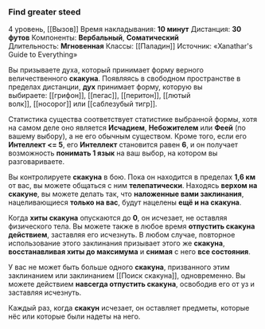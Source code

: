 ### Find greater steed
4 уровень, [[Вызов]]
Время накладывания: **10 минут**
Дистанция: **30 футов**
Компоненты: **Вербальный**, **Соматический**
Длительность: **Мгновенная**
Классы: [[Паладин]]
Источник: «Xanathar's Guide to Everything»

Вы призываете духа, который принимает форму верного величественного **скакуна**. Появляясь в свободном пространстве в пределах дистанции, **дух** принимает форму, которую вы выбираете: [[грифон]], [[пегас]], [[перитон]], [[лютый волк]], [[носорог]] или [[саблезубый тигр]].

Статистика существа соответствует статистике выбранной формы, хотя на самом деле оно является **Исчадием**, **Небожителем** или **Феей** (по вашему выбору), а не его обычным существом. Кроме того, если его **Интеллект <= 5**, его **Интеллект** становится равен **6**, и он получает возможность **понимать 1 язык** на ваш выбор, на котором вы разговариваете.

Вы контролируете **скакуна** в бою. Пока он находится в пределах **1,6 км** от вас, вы можете общаться с ним **телепатически**. Находясь **верхом на скакуне**, вы можете делать так, что **наложенные вами заклинания**, нацеливающиеся **только на вас**, будут нацелены **ещё и на скакуна**.

Когда **хиты скакуна** опускаются до **0**, он исчезает, не оставляя физического тела. Вы можете также в любое время **отпустить скакуна действием**, заставляя его исчезнуть. В любом случае, повторное использование этого заклинания призывает этого же **скакуна**, **восстанавливая хиты до максимума** и **снимая** с него **все состояния**.

У вас не может быть больше одного **скакуна**, призванного этим заклинанием или заклинанием [[Поиск скакуна]], одновременно. Вы можете действием **навсегда отпустить скакуна**, освободив его от уз и заставляя исчезнуть.

Каждый раз, когда **скакун** исчезает, он оставляет предметы, которые нёс или которые были надеты на него.